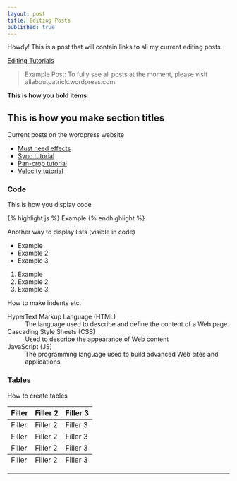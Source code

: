 ```yaml
---
layout: post
title: Editing Posts
published: true
---
```



<div class="message">
  Howdy! This is a post that will contain links to all my current editing posts.
</div>

<a href="https://allaboutpatrick.wordpress.com/editing/">Editing Tutorials</a>
> Example Post: To fully see all posts at the moment, please visit allaboutpatrick.wordpress.com

**This is how you bold items** 

## This is how you make section titles

Current posts on the wordpress website

- <a href="https://allaboutpatrick.wordpress.com/must-need-effects-editing-tips/">Must need effects</a>
- <a href="https://allaboutpatrick.wordpress.com/sync/">Sync tutorial</a>
- <a href="https://allaboutpatrick.wordpress.com/pan-crop/">Pan-crop tutorial</a>
- <a href="https://allaboutpatrick.wordpress.com/velocity/">Velocity tutorial</a>


### Code

This is how you display code

{% highlight js %}
Example
{% endhighlight %}


Another way to display lists (visible in code)

* Example
* Example 2
* Example 3

1. Example
2. Example 2
3. Example 3

How to make indents etc.

<dl>
  <dt>HyperText Markup Language (HTML)</dt>
  <dd>The language used to describe and define the content of a Web page</dd>

  <dt>Cascading Style Sheets (CSS)</dt>
  <dd>Used to describe the appearance of Web content</dd>

  <dt>JavaScript (JS)</dt>
  <dd>The programming language used to build advanced Web sites and applications</dd>
</dl>


### Tables

How to create tables

<table>
  <thead>
    <tr>
      <th>Filler</th>
      <th>Filler 2</th>
      <th>Filler 3</th>
    </tr>
  </thead>
  <tfoot>
    <tr>
      <td>Filler</td>
      <td>Filler 2</td>
      <td>Filler 3</td>
    </tr>
  </tfoot>
  <tbody>
    <tr>
      <td>Filler</td>
      <td>Filler 2</td>
      <td>Filler 3</td>
    </tr>
    <tr>
      <td>Filler</td>
      <td>Filler 2</td>
      <td>Filler 3</td>
    </tr>
    <tr>
      <td>Filler</td>
      <td>Filler 2</td>
      <td>Filler 3</td>
    </tr>
  </tbody>
</table>



-----


